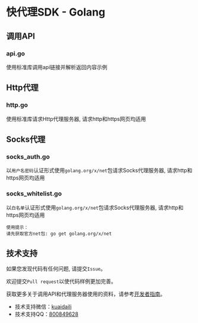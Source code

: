 # 快代理SDK - Golang

## 调用API
### api.go
使用标准库调用api链接并解析返回内容示例

## Http代理
### http.go
使用标准库请求Http代理服务器, 请求http和https网页均适用

## Socks代理
### socks_auth.go
以`用户名密码`认证形式使用`golang.org/x/net`包请求Socks代理服务器, 请求http和https网页均适用

### socks_whitelist.go
以`白名单`认证形式使用`golang.org/x/net`包请求Socks代理服务器, 请求http和https网页均适用
```
使用提示：
请先获取官方net包: go get golang.org/x/net
```

## 技术支持

如果您发现代码有任何问题, 请提交`Issue`。

欢迎提交`Pull request`以使代码样例更加完善。

获取更多关于调用API和代理服务器使用的资料，请参考[开发者指南](https://help.kuaidaili.com/dev/api/)。

* 技术支持微信：<a href="https://img.kuaidaili.com/img/service_wx.jpg">kuaidaili</a>
* 技术支持QQ：<a href="http://q.url.cn/CDksXo?_type=wpa&qidian=true">800849628</a>
